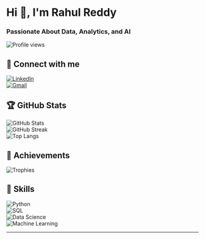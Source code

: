 # Hi 👋, I'm Rahul Reddy  
### Passionate About Data, Analytics, and AI 

![Profile views](https://komarev.com/ghpvc/?username=Rahulmariyappagoudar&label=Profile%20views&color=0e75b6&style=flat)  

## 🔗 Connect with me  
[![LinkedIn](https://img.shields.io/badge/LinkedIn-Rahul-blue?style=flat-square&logo=linkedin)](https://linkedin.com/in/yourusername)  
[![Gmail](https://img.shields.io/badge/Gmail-YourEmail-red?style=flat-square&logo=gmail)](mailto:your.email@example.com)  

## 🏆 GitHub Stats  
![GitHub Stats](https://github-readme-stats.vercel.app/api?username=Rahulmariyappagoudar&show_icons=true&theme=radical)  
![GitHub Streak](https://github-readme-streak-stats.herokuapp.com/?user=Rahulmariyappagoudar&theme=dark)  
![Top Langs](https://github-readme-stats.vercel.app/api/top-langs/?username=Rahulmariyappagoudar&layout=compact&theme=radical)  

## 🏅 Achievements  
![Trophies](https://github-profile-trophy.vercel.app/?username=Rahulmariyappagoudar&theme=darkhub)  



## 🎯 Skills  
![Python](https://img.shields.io/badge/Python-3776AB?style=flat-square&logo=python&logoColor=white)  
![SQL](https://img.shields.io/badge/SQL-4479A1?style=flat-square&logo=mysql&logoColor=white)  
![Data Science](https://img.shields.io/badge/Data%20Science-118AB2?style=flat-square&logo=jupyter&logoColor=white)  
![Machine Learning](https://img.shields.io/badge/Machine%20Learning-FF6B6B?style=flat-square&logo=tensorflow&logoColor=white)  

---

